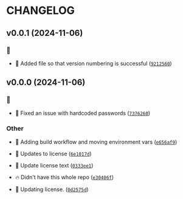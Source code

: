 # CHANGELOG

## v0.0.1 (2024-11-06)

### :bug:

* :bug: Added file so that version numbering is successful ([`9212560`](https://github.com/Westfall-io/windstorm-mage/commit/9212560dbaacedc2545f97c663bedbe4e78f368c))

## v0.0.0 (2024-11-06)

### :bug:

* :bug: Fixed an issue with hardcoded passwords ([`7376260`](https://github.com/Westfall-io/windstorm-mage/commit/73762609edf51d3232b5f9ed3c16571cd18360e1))

### Other

* :art: Adding build workflow and moving environment vars ([`e656af9`](https://github.com/Westfall-io/windstorm-mage/commit/e656af949bfcfba9a92e0a2cc977a726b2d6ca43))

* :page_facing_up: Updates to license ([`6e1017d`](https://github.com/Westfall-io/windstorm-mage/commit/6e1017ddac30354469afdb75673d5b65554c3e1e))

* :page_facing_up: Update license text ([`0333ee1`](https://github.com/Westfall-io/windstorm-mage/commit/0333ee104f8b3fa4726b4c83262f92630502c8a7))

* :fire: Didn&#39;t have this whole repo ([`e30406f`](https://github.com/Westfall-io/windstorm-mage/commit/e30406fd9d40e8d2d13568bfb9f8f91ae95546be))

* :page_facing_up: Updating license. ([`0d2575d`](https://github.com/Westfall-io/windstorm-mage/commit/0d2575d21f391147b4821768f46ad4d91682863b))
